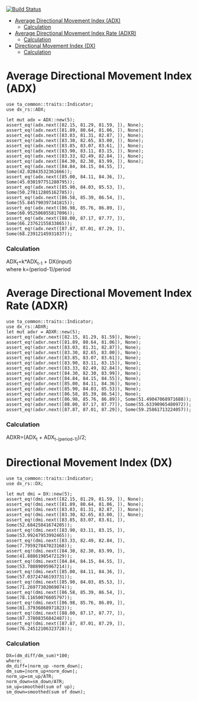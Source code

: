 [![Build Status](https://travis-ci.com/immortalinfidel/dx-rs.svg?branch=master)](https://travis-ci.com/immortalinfidel/dx-rs)

<!-- START doctoc generated TOC please keep comment here to allow auto update -->
<!-- DON'T EDIT THIS SECTION, INSTEAD RE-RUN doctoc TO UPDATE -->


- [Average Directional Movement Index (ADX)](#average-directional-movement-index-adx)
    - [Calculation](#calculation)
- [Average Directional Movement Index Rate (ADXR)](#average-directional-movement-index-rate-adxr)
    - [Calculation](#calculation-1)
- [Directional Movement Index (DX)](#directional-movement-index-dx)
    - [Calculation](#calculation-2)

<!-- END doctoc generated TOC please keep comment here to allow auto update -->


<a name="adxmd"></a>

# Average Directional Movement Index (ADX)

```
use ta_common::traits::Indicator;
use dx_rs::ADX;

let mut adx = ADX::new(5);
assert_eq!(adx.next([82.15, 81.29, 81.59, ]), None);
assert_eq!(adx.next([81.89, 80.64, 81.06, ]), None);
assert_eq!(adx.next([83.03, 81.31, 82.87, ]), None);
assert_eq!(adx.next([83.30, 82.65, 83.00, ]), None);
assert_eq!(adx.next([83.85, 83.07, 83.61, ]), None);
assert_eq!(adx.next([83.90, 83.11, 83.15, ]), None);
assert_eq!(adx.next([83.33, 82.49, 82.84, ]), None);
assert_eq!(adx.next([84.30, 82.30, 83.99, ]), None);
assert_eq!(adx.next([84.84, 84.15, 84.55, ]), Some(42.02843532361666));
assert_eq!(adx.next([85.00, 84.11, 84.36, ]), Some(45.030197751280795));
assert_eq!(adx.next([85.90, 84.03, 85.53, ]), Some(50.278112805162785));
assert_eq!(adx.next([86.58, 85.39, 86.54, ]), Some(55.845790397341815));
assert_eq!(adx.next([86.98, 85.76, 86.89, ]), Some(60.952506055817096));
assert_eq!(adx.next([88.00, 87.17, 87.77, ]), Some(66.23762155833865));
assert_eq!(adx.next([87.87, 87.01, 87.29, ]), Some(68.23912145931837));
```
### Calculation

ADX<sub>t</sub>=k*ADX<sub>t-1</sub> + DX(input)  
where k=(period-1)/period


<a name="adxrmd"></a>

# Average Directional Movement Index Rate (ADXR)
```
use ta_common::traits::Indicator;
use dx_rs::ADXR;
let mut adxr = ADXR::new(5);
assert_eq!(adxr.next([82.15, 81.29, 81.59]), None);
assert_eq!(adxr.next([81.89, 80.64, 81.06]), None);
assert_eq!(adxr.next([83.03, 81.31, 82.87]), None);
assert_eq!(adxr.next([83.30, 82.65, 83.00]), None);
assert_eq!(adxr.next([83.85, 83.07, 83.61]), None);
assert_eq!(adxr.next([83.90, 83.11, 83.15]), None);
assert_eq!(adxr.next([83.33, 82.49, 82.84]), None);
assert_eq!(adxr.next([84.30, 82.30, 83.99]), None);
assert_eq!(adxr.next([84.84, 84.15, 84.55]), None);
assert_eq!(adxr.next([85.00, 84.11, 84.36]), None);
assert_eq!(adxr.next([85.90, 84.03, 85.53]), None);
assert_eq!(adxr.next([86.58, 85.39, 86.54]), None);
assert_eq!(adxr.next([86.98, 85.76, 86.89]), Some(51.49047068971688));
assert_eq!(adxr.next([88.00, 87.17, 87.77]), Some(55.63390965480972));
assert_eq!(adxr.next([87.87, 87.01, 87.29]), Some(59.25861713224057));
```

### Calculation
ADXR=(ADX<sub>t</sub> + ADX<sub>t-(period-1)</sub>)/2;

<a name="dxmd"></a>

# Directional Movement Index (DX)
```
use ta_common::traits::Indicator;
use dx_rs::DX;

let mut dmi = DX::new(5);
assert_eq!(dmi.next([82.15, 81.29, 81.59, ]), None);
assert_eq!(dmi.next([81.89, 80.64, 81.06, ]), None);
assert_eq!(dmi.next([83.03, 81.31, 82.87, ]), None);
assert_eq!(dmi.next([83.30, 82.65, 83.00, ]), None);
assert_eq!(dmi.next([83.85, 83.07, 83.61, ]), Some(52.68425841674205));
assert_eq!(dmi.next([83.90, 83.11, 83.15, ]), Some(53.99247953992465));
assert_eq!(dmi.next([83.33, 82.49, 82.84, ]), Some(7.795927847023168));
assert_eq!(dmi.next([84.30, 82.30, 83.99, ]), Some(41.88861985472129));
assert_eq!(dmi.next([84.84, 84.15, 84.55, ]), Some(53.78089095967214));
assert_eq!(dmi.next([85.00, 84.11, 84.36, ]), Some(57.03724746193731));
assert_eq!(dmi.next([85.90, 84.03, 85.53, ]), Some(71.26977302069074));
assert_eq!(dmi.next([86.58, 85.39, 86.54, ]), Some(78.11650076605797));
assert_eq!(dmi.next([86.98, 85.76, 86.89, ]), Some(81.37936868971823));
assert_eq!(dmi.next([88.00, 87.17, 87.77, ]), Some(87.37808356842487));
assert_eq!(dmi.next([87.87, 87.01, 87.29, ]), Some(76.24512106323728));
```
### Calculation
```
DX=(dm_diff/dm_sum)*100;
where:
dm_diff=|norm_up -norm_down|;
dm_sum=|norm_up+norm_down|;
norm_up=sm_up/ATR;
norm_down=sm_down/ATR;
sm_up=smoothed(sum of up);
sm_down=smoothed(sum of down);


```